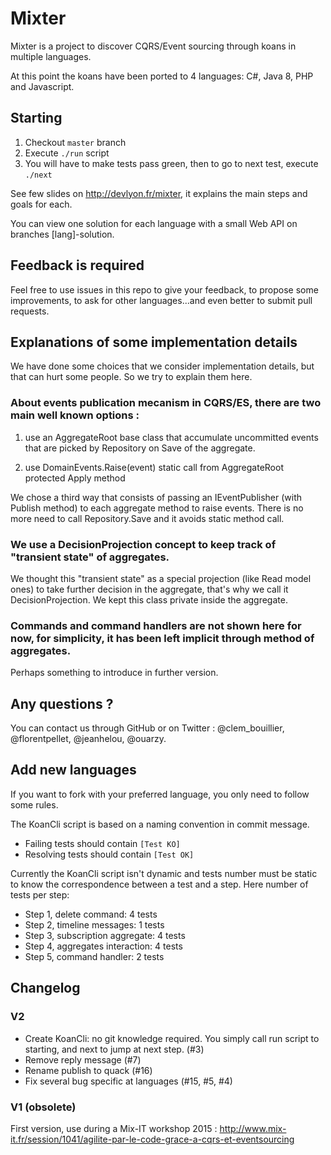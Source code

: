 Mixter
======
Mixter is a project to discover CQRS/Event sourcing through koans in multiple languages.

At this point the koans have been ported to 4 languages: C#, Java 8, PHP and Javascript.

Starting
-------

1. Checkout `master` branch
2. Execute `./run` script
3. You will have to make tests pass green, then to go to next test, execute `./next`

See few slides on http://devlyon.fr/mixter, it explains the main steps and goals for each.

You can view one solution for each language with a small Web API on branches [lang]-solution.

Feedback is required
--------------------

Feel free to use issues in this repo to give your feedback, to propose some improvements,
to ask for other languages...and even better to submit pull requests.

Explanations of some implementation details
-------------------------------------------

We have done some choices that we consider implementation details, but that can hurt
some people. So we try to explain them here.

### About events publication mecanism in CQRS/ES, there are two main well known options :

1) use an AggregateRoot base class that accumulate uncommitted events that are picked by Repository on Save of the aggregate.

2) use DomainEvents.Raise(event) static call from AggregateRoot protected Apply method

We chose a third way that consists of passing an IEventPublisher (with Publish method) to each aggregate method to raise events.
There is no more need to call Repository.Save and it avoids static method call.

### We use a DecisionProjection concept to keep track of "transient state" of aggregates.

We thought this "transient state" as a special projection (like Read model ones) to take further decision in the aggregate,
that's why we call it DecisionProjection. We kept this class private inside the aggregate.

### Commands and command handlers are not shown here for now, for simplicity, it has been left implicit through method of aggregates.

Perhaps something to introduce in further version.

Any questions ?
---------------

You can contact us through GitHub or on Twitter : @clem_bouillier, @florentpellet, @jeanhelou, @ouarzy.


Add new languages
---------
If you want to fork with your preferred language, you only need to follow some rules.

The KoanCli script is based on a naming convention in commit message.
 * Failing tests should contain `[Test KO]`
 * Resolving tests should contain `[Test OK]`

Currently the KoanCli script isn't dynamic and tests number must be static to know the correspondence between a test and a step.
Here number of tests per step:
 * Step 1, delete command: 4 tests
 * Step 2, timeline messages: 1 tests
 * Step 3, subscription aggregate: 4 tests
 * Step 4, aggregates interaction: 4 tests
 * Step 5, command handler: 2 tests


Changelog
---------

### V2
 * Create KoanCli: no git knowledge required. You simply call run script to starting, and next to jump at next step. (#3)
 * Remove reply message (#7)
 * Rename publish to quack (#16)
 * Fix several bug specific at languages (#15, #5, #4)

### V1 (obsolete)
First version, use during a Mix-IT workshop 2015 : http://www.mix-it.fr/session/1041/agilite-par-le-code-grace-a-cqrs-et-eventsourcing

